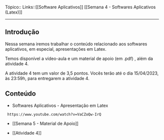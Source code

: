 Tópico::
Links::[[Software Aplicativos]] [[Semana 4 - Softwares Aplicativos (Latex)]]

---

## Introdução

Nessa semana iremos trabalhar o conteúdo relacionado aos softwares aplicativos, em especial, apresentações em Latex.

Temos disponível a vídeo-aula e um material de apoio (em .pdf) , além da atividade 4.

A atividade 4 tem um valor de 3,5 pontos. Vocês terão até o dia 15/04/2023, às 23:59h, para entregarem a atividade 4.

## Conteúdo

- Softwares Aplicativos - Apresentação em Latex
```timestamp-url 
 https://www.youtube.com/watch?v=VaCZoQw-IrQ
 ```

- [[Semana 5 - Material de Apoio]]

- [[Atividade 4]]
